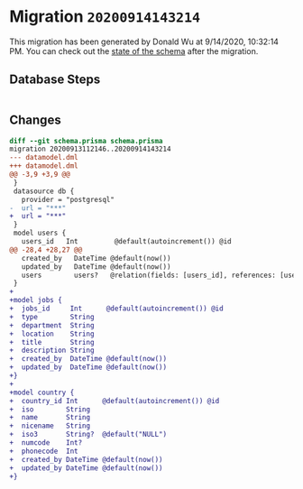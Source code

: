 # Migration `20200914143214`

This migration has been generated by Donald Wu at 9/14/2020, 10:32:14 PM.
You can check out the [state of the schema](./schema.prisma) after the migration.

## Database Steps

```sql

```

## Changes

```diff
diff --git schema.prisma schema.prisma
migration 20200913112146..20200914143214
--- datamodel.dml
+++ datamodel.dml
@@ -3,9 +3,9 @@
 }
 datasource db {
   provider = "postgresql"
-  url = "***"
+  url = "***"
 }
 model users {
   users_id   Int         @default(autoincrement()) @id
@@ -28,4 +28,27 @@
   created_by   DateTime @default(now())
   updated_by   DateTime @default(now())
   users        users?   @relation(fields: [users_id], references: [users_id])
 }
+
+model jobs {
+  jobs_id     Int      @default(autoincrement()) @id
+  type        String
+  department  String
+  location    String
+  title       String
+  description String
+  created_by  DateTime @default(now())
+  updated_by  DateTime @default(now())
+}
+
+model country {
+  country_id Int      @default(autoincrement()) @id
+  iso        String
+  name       String
+  nicename   String
+  iso3       String?  @default("NULL")
+  numcode    Int?
+  phonecode  Int
+  created_by DateTime @default(now())
+  updated_by DateTime @default(now())
+}
```


